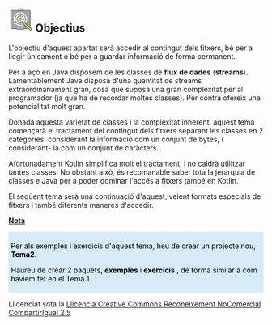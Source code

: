 
## ![](icon_objectives.gif) Objectius

L'objectiu d'aquest apartat serà accedir al contingut dels fitxers, bé per a
llegir únicament o bé per a guardar informació de forma permanent.

Per a açò en Java disposem de les classes de **flux de dades** (**streams**).
Lamentablement Java disposa d'una quantitat de streams extraordinàriament
gran, cosa que suposa una gran complexitat per al programador (ja que ha de
recordar moltes classes). Per contra ofereix una potencialitat molt gran.

Donada aquesta varietat de classes i la complexitat inherent, aquest tema
començarà el tractament del contingut dels fitxers separant les classes en 2
categories: considerant la informació com un conjunt de bytes, i considerant-
la com un conjunt de caràcters.

Afortunadament Kotlin simplifica molt el tractament, i no caldrà utilitzar
tantes classes. No obstant això, és recomanable saber tota la jerarquia de
classes e Java per a poder dominar l'accés a fitxers també en Kotlin.

El següent tema serà una continuació d'aquest, veient formats especials de
fitxers i també diferents maneres d'accedir.

<u>**Nota**</u>

<div style="background-color: #d6eaf8; color: black; padding: 5px;">

Per als exemples i exercicis d'aquest tema, heu de crear un projecte nou,
<b>Tema2</b>.

Haureu de crear 2 paquets, <b>exemples</b> i <b>exercicis</b> , de forma similar a com havíem fet en el Tema 1.
</div>
<p></p>


Llicenciat sota la  [Llicència Creative Commons Reconeixement NoComercial
CompartirIgual 2.5](http://creativecommons.org/licenses/by-nc-sa/2.5/)

